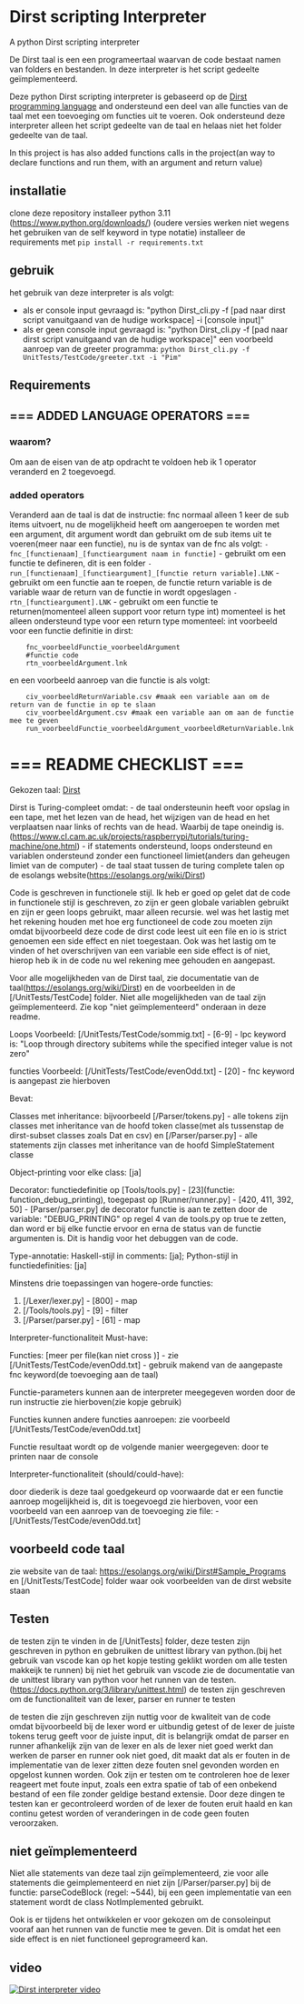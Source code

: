 # Dirst scripting Interpreter

A python Dirst scripting interpreter

De Dirst taal is een een programeertaal waarvan de code bestaat namen van folders en bestanden. In deze interpreter is het script gedeelte geïmplementeerd.

Deze python Dirst scripting interpreter is gebaseerd op de [Dirst programming language](https://esolangs.org/wiki/Dirst) and ondersteund een deel van alle functies van de taal met een toevoeging om functies uit te voeren.
Ook ondersteund deze interpreter alleen het script gedeelte van de taal en helaas niet het folder gedeelte van de taal.

In this project is has also added functions calls in the project(an way to declare functions and run them, with an argument and return value)

## installatie

clone deze repository
installeer python 3.11 (https://www.python.org/downloads/) (oudere versies werken niet wegens het gebruiken van de self keyword in type notatie)
installeer de requirements met ```pip install -r requirements.txt```

## gebruik

het gebruik van deze interpreter is als volgt:
- als er console input gevraagd is:
    "python Dirst_cli.py -f [pad naar dirst script vanuitgaand van de hudige workspace] -i [console input]"
- als er geen console input gevraagd is:
    "python Dirst_cli.py -f [pad naar dirst script vanuitgaand van de hudige workspace]"
een voorbeeld aanroep van de greeter programma:
```python Dirst_cli.py -f UnitTests/TestCode/greeter.txt -i "Pim"```

## Requirements

## === ADDED LANGUAGE OPERATORS ===

### waarom?

Om aan de eisen van de atp opdracht te voldoen heb ik 1 operator veranderd en 2 toegevoegd.

### added operators

Veranderd aan de taal is dat de instructie: fnc normaal alleen 1 keer de sub items uitvoert, nu de mogelijkheid heeft om aangeroepen te worden met een argument, dit argument wordt dan gebruikt om de sub items uit te voeren(meer naar een functie), nu is de syntax van de fnc als volgt:
```- fnc_[functienaam]_[functieargument naam in functie]``` - gebruikt om een functie te defineren, dit is een folder
```- run_[functienaam]_[functieargument]_[functie return variable].LNK``` - gebruikt om een functie aan te roepen, de functie return variable is de variable waar de return van de functie in wordt opgeslagen
```-rtn_[functieargument].LNK``` - gebruikt om een functie te returnen(momenteel alleen support voor return type int)
momenteel is het alleen ondersteund type voor een return type momenteel: int
voorbeeld voor een functie definitie in dirst:
```
    fnc_voorbeeldFunctie_voorbeeldArgument
    #functie code
    rtn_voorbeeldArgument.lnk
```
en een voorbeeld aanroep van die functie is als volgt:
```
    civ_voorbeeldReturnVariable.csv #maak een variable aan om de return van de functie in op te slaan
    civ_voorbeeldArgument.csv #maak een variable aan om aan de functie mee te geven
    run_voorbeeldFunctie_voorbeeldArgument_voorbeeldReturnVariable.lnk
```

# === README CHECKLIST ===

Gekozen taal: [Dirst](https://esolangs.org/wiki/Dirst)

Dirst is Turing-compleet omdat: 
    - de taal ondersteunin heeft voor opslag in een tape, met het lezen van de head, het wijzigen van de head en het verplaatsen naar links of rechts van de head. Waarbij de tape oneindig is.(https://www.cl.cam.ac.uk/projects/raspberrypi/tutorials/turing-machine/one.html)
    - if statements ondersteund, loops ondersteund en variablen ondersteund zonder een functioneel limiet(anders dan geheugen limiet van de computer)
    - de taal staat tussen de turing complete talen op de esolangs website(https://esolangs.org/wiki/Dirst)

Code is geschreven in functionele stijl.
Ik heb er goed op gelet dat de code in functionele stijl is geschreven, zo zijn er geen globale variablen gebruikt en zijn er geen loops gebruikt, maar alleen recursie.
wel was het lastig met het rekening houden met hoe erg functioneel de code zou moeten zijn omdat bijvoorbeeld deze code de dirst code leest uit een file en io is strict genoemen een side effect en niet toegestaan. Ook was het lastig om te vinden of het overschrijven van een variable een side effect is of niet, hierop heb ik in de code nu wel rekening mee gehouden en aangepast.


Voor alle mogelijkheden van de Dirst taal, zie documentatie van de taal(https://esolangs.org/wiki/Dirst) en de voorbeelden in de [/UnitTests/TestCode] folder.
Niet alle mogelijkheden van de taal zijn geïmplementeerd. Zie kop "niet geïmplementeerd" onderaan in deze readme.

Loops Voorbeeld: [/UnitTests/TestCode/sommig.txt] - [6-9] - lpc keyword is: "Loop through directory subitems while the specified integer value is not zero"

functies Voorbeeld: [/UnitTests/TestCode/evenOdd.txt] - [20] - fnc keyword is aangepast zie hierboven

Bevat:

Classes met inheritance: bijvoorbeeld [/Parser/tokens.py] - alle tokens zijn classes met inheritance van de hoofd token classe(met als tussenstap de dirst-subset classes zoals Dat en csv) en [/Parser/parser.py] - alle statements zijn classes met inheritance van de hoofd SimpleStatement classe

Object-printing voor elke class: [ja]

Decorator: functiedefinitie op [Tools/tools.py] - [23](functie: function_debug_printing), toegepast op [Runner/runner.py] - [420, 411, 392, 50] - [Parser/parser.py]
de decorator functie is aan te zetten door de variable: "DEBUG_PRINTING" op regel 4 van de tools.py op true te zetten, dan word er bij elke functie ervoor en erna de status van de functie argumenten is. Dit is handig voor het debuggen van de code.

Type-annotatie: Haskell-stijl in comments: [ja]; Python-stijl in functiedefinities: [ja]

Minstens drie toepassingen van hogere-orde functies:

1. [/Lexer/lexer.py] - [800] - map
2. [/Tools/tools.py] - [9] - filter
3. [/Parser/parser.py] - [61] - map

Interpreter-functionaliteit Must-have:

Functies: [meer per file(kan niet cross )] - zie [/UnitTests/TestCode/evenOdd.txt] - gebruik makend van de aangepaste fnc keyword(de toevoeging aan de taal)

Functie-parameters kunnen aan de interpreter meegegeven worden door de run instructie zie hierboven(zie kopje gebruik)

Functies kunnen andere functies aanroepen: zie voorbeeld [/UnitTests/TestCode/evenOdd.txt]

Functie resultaat wordt op de volgende manier weergegeven: door te printen naar de console

Interpreter-functionaliteit (should/could-have):

door diederik is deze taal goedgekeurd op voorwaarde dat er een functie aanroep mogelijkheid is, dit is toegevoegd zie hierboven, voor een voorbeeld van een aanroep van de toevoeging zie file: - [/UnitTests/TestCode/evenOdd.txt]

## voorbeeld code taal

zie website van de taal: https://esolangs.org/wiki/Dirst#Sample_Programs en [/UnitTests/TestCode] folder waar ook voorbeelden van de dirst website staan

## Testen

de testen zijn te vinden in de [/UnitTests] folder, deze testen zijn geschreven in python en gebruiken de unittest library van python.(bij het gebruik van vscode kan op het kopje testing geklikt worden om alle testen makkeijk te runnen)
bij niet het gebruik van vscode zie de documentatie van de unittest library van python voor het runnen van de testen.(https://docs.python.org/3/library/unittest.html)
de testen zijn geschreven om de functionaliteit van de lexer, parser en runner te testen

de testen die zijn geschreven zijn nuttig voor de kwaliteit van de code omdat bijvoorbeeld bij de lexer word er uitbundig getest of de lexer de juiste tokens terug geeft voor de juiste input, dit is belangrijk omdat de parser en runner afhankelijk zijn van de lexer en als de lexer niet goed werkt dan werken de parser en runner ook niet goed, dit maakt dat als er fouten in de implementatie van de lexer zitten deze fouten snel gevonden worden en opgelost kunnen worden. Ook zijn er testen om te controleren hoe de lexer reageert met foute input, zoals een extra spatie of tab of een onbekend bestand of een file zonder geldige bestand extensie. Door deze dingen te testen kan er gecontroleerd worden of de lexer de fouten eruit haald en kan continu getest worden of veranderingen in de code geen fouten veroorzaken.

## niet geïmplementeerd

Niet alle statements van deze taal zijn geïmplementeerd, zie voor alle statements die geimplementeerd en niet zijn [/Parser/parser.py] bij de functie: parseCodeBlock (regel: ~544), bij een geen implementatie van een statement wordt de class NotImplemented gebruikt.

Ook is er tijdens het ontwikkelen er voor gekozen om de consoleinput vooraf aan het runnen van de functie mee te geven. Dit is omdat het een side effect is en niet functioneel geprogrameerd kan.

## video

[![Dirst interpreter video]({https://img.youtube.com/vi/XQOu8LEz-X4/0.jpg})](https://youtu.be/XQOu8LEz-X4)
